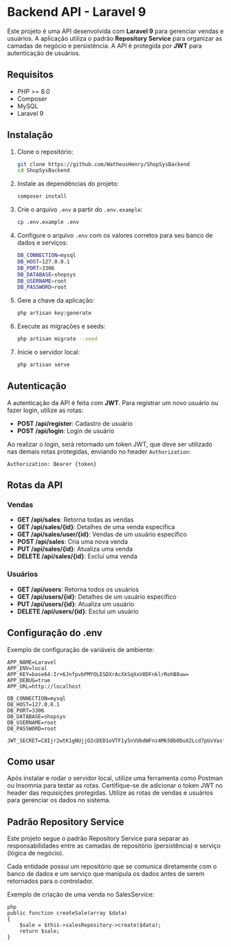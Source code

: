 # Backend API - Laravel 9

Este projeto é uma API desenvolvida com **Laravel 9** para gerenciar vendas e usuários. A aplicação utiliza o padrão **Repository Service** para organizar as camadas de negócio e persistência. A API é protegida por **JWT** para autenticação de usuários.

## Requisitos

- PHP >= 8.0
- Composer
- MySQL
- Laravel 9
  
## Instalação

1. Clone o repositório:

    ```bash
    git clone https://github.com/WatheusHenry/ShopSysBackend
    cd ShopSysBackend
    ```

2. Instale as dependências do projeto:

    ```bash
    composer install
    ```

3. Crie o arquivo `.env` a partir do `.env.example`:

    ```bash
    cp .env.example .env
    ```

4. Configure o arquivo `.env` com os valores corretos para seu banco de dados e serviços:

    ```bash
    DB_CONNECTION=mysql
    DB_HOST=127.0.0.1
    DB_PORT=3306
    DB_DATABASE=shopsys
    DB_USERNAME=root
    DB_PASSWORD=root
    ```

5. Gere a chave da aplicação:

    ```bash
    php artisan key:generate
    ```

6. Execute as migrações e seeds:

    ```bash
    php artisan migrate --seed
    ```

7. Inicie o servidor local:

    ```bash
    php artisan serve
    ```

## Autenticação

A autenticação da API é feita com **JWT**. Para registrar um novo usuário ou fazer login, utilize as rotas:

- **POST /api/register**: Cadastro de usuário
- **POST /api/login**: Login de usuário

Ao realizar o login, será retornado um token JWT, que deve ser utilizado nas demais rotas protegidas, enviando no header `Authorization`:

    Authorization: Bearer {token}

## Rotas da API

### Vendas

- **GET /api/sales**: Retorna todas as vendas
- **GET /api/sales/{id}**: Detalhes de uma venda específica
- **GET /api/sales/user/{id}**: Vendas de um usuário específico
- **POST /api/sales**: Cria uma nova venda
- **PUT /api/sales/{id}**: Atualiza uma venda
- **DELETE /api/sales/{id}**: Exclui uma venda

### Usuários

- **GET /api/users**: Retorna todos os usuários
- **GET /api/users/{id}**: Detalhes de um usuário específico
- **PUT /api/users/{id}**: Atualiza um usuário
- **DELETE /api/users/{id}**: Exclui um usuário

## Configuração do .env

Exemplo de configuração de variáveis de ambiente:

```plaintext
APP_NAME=Laravel
APP_ENV=local
APP_KEY=base64:Ir+6JnfpvbPMYOLESDXrAcXkSqXxV0DFnklrRohB8uw=
APP_DEBUG=true
APP_URL=http://localhost

DB_CONNECTION=mysql
DB_HOST=127.0.0.1
DB_PORT=3306
DB_DATABASE=shopsys
DB_USERNAME=root
DB_PASSWORD=root

JWT_SECRET=C8Ijr2wtK1gNUjjO2cDED1oVTF1y5nVUbdWFnz4Mk5Bb0DuX2Lcd7pUvVasfNGbq
```
## Como usar
  Após instalar e rodar o servidor local, utilize uma ferramenta como Postman ou Insomnia para testar as rotas.
  Certifique-se de adicionar o token JWT no header das requisições protegidas.
  Utilize as rotas de vendas e usuários para gerenciar os dados no sistema.
## Padrão Repository Service
   Este projeto segue o padrão Repository Service para separar as responsabilidades entre as camadas de repositório (persistência) e serviço (lógica de negócio).

Cada entidade possui um repositório que se comunica diretamente com o banco de dados e um serviço que manipula os dados antes de serem retornados para o controlador.

Exemplo de criação de uma venda no SalesService:

```
php
public function createSale(array $data)
{
    $sale = $this->salesRepository->create($data);
    return $sale;
}

```
